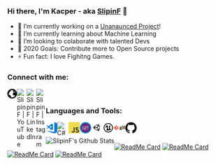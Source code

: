 ### Hi there, I'm Kacper - aka [SlipinF][website] 👋

- 🔭 I’m currently working on a [Unanaunced Project][website]!
- 🌱 I’m currently learning about Machine Learning
- 👯 I’m looking to colaborate with talented Devs
- 🥅 2020 Goals: Contribute more to Open Source projects
- ⚡ Fun fact: I love Fighitng Games.

### Connect with me:

[<img align="left" alt="SlipinF.com" width="22px" src="https://raw.githubusercontent.com/iconic/open-iconic/master/svg/globe.svg" />][website]
[<img align="left" alt="SlipinF | YouTube" width="22px" src="https://cdn.jsdelivr.net/npm/simple-icons@v3/icons/youtube.svg" />][youtube]
[<img align="left" alt="SlipinF | LinkedIn" width="22px" src="https://cdn.jsdelivr.net/npm/simple-icons@v3/icons/linkedin.svg" />][linkedin]
[<img align="left" alt="SlipinF | Instagram" width="22px" src="https://cdn.jsdelivr.net/npm/simple-icons@v3/icons/instagram.svg" />][instagram]

<br />

### Languages and Tools:

[<img align="left" alt="Visual Studio Code" width="26px" src="https://raw.githubusercontent.com/github/explore/80688e429a7d4ef2fca1e82350fe8e3517d3494d/topics/visual-studio-code/visual-studio-code.png" />][website]
[<img align="left" alt="C#" width="26px" src="https://camo.githubusercontent.com/cd8c0b81c79653b3b5232bb11836ba8008f9d09f/68747470733a2f2f63646e2e737667706f726e2e636f6d2f6c6f676f732f632d73686172702e737667" />][website]
[<img align="left" alt="JavaScript" width="26px" src="https://raw.githubusercontent.com/github/explore/80688e429a7d4ef2fca1e82350fe8e3517d3494d/topics/javascript/javascript.png" />][website]
[<img align="left" alt=".NET" width="26px" src="https://raw.githubusercontent.com/SlipinF/SlipinF/master/pngguru.com.png?token=AIAQMHJZ5GS3U6NJ6SDAV5K7FPM76" />][website]
[<img align="left" alt="Unity" width="26px" src="https://raw.githubusercontent.com/SlipinF/SlipinF/master/kisspng-unity-3d-computer-graphics-video-games-augmented-r-5b8597ae9dafb7.3076071715354817746459.png?token=AIAQMHNPMSIBRCCLCIJNTMC7FPMUY" />][website]
[<img align="left" alt="Unreal" width="26px" src="https://raw.githubusercontent.com/SlipinF/SlipinF/master/pngwave.png?token=AIAQMHOVILBL453WJUKMUBC7FPMYE" />][website]
[<img align="left" alt="Git" width="26px" src="https://raw.githubusercontent.com/github/explore/80688e429a7d4ef2fca1e82350fe8e3517d3494d/topics/git/git.png" />][website]
[<img align="left" alt="GitHub" width="26px" src="https://raw.githubusercontent.com/github/explore/78df643247d429f6cc873026c0622819ad797942/topics/github/github.png" />][website]

<br />
<br />


<img align="left" alt="SlipinF's Github Stats" src="https://github-readme-stats.vercel.app/api?username=SlipinF&show_icons=true&hide_border=true&theme=merko" />

[![ReadMe Card](https://github-readme-stats.vercel.app/api/pin/?username=SlipinF&repo=EnvoirmentGeneration-&theme=gotham)](https://github.com/SlipinF/EnvoirmentGeneration-)
[![ReadMe Card](https://github-readme-stats.vercel.app/api/pin/?username=SlipinF&repo=Witcher3_WildHunt_WitcherSense_v1&theme=gotham)](https://github.com/SlipinF/Witcher3_WildHunt_WitcherSense_v1)
[![ReadMe Card](https://github-readme-stats.vercel.app/api/pin/?username=SlipinF&repo=BoardGame_AI_Checkers_SchoolProject&theme=gotham)](https://github.com/SlipinF/BoardGame_AI_Checkers_SchoolProject)
[![ReadMe Card](https://github-readme-stats.vercel.app/api/pin/?username=SlipinF&repo=ECS-Experiment&theme=gotham)](https://github.com/SlipinF/ECS-Experiment)

[website]: https://www.kacperduda.com/
[youtube]: https://www.youtube.com/channel/UC4HtnRANoeDFqFd-_Be595A
[instagram]: https://www.instagram.com/itzamnas/
[linkedin]: https://www.linkedin.com/in/kacper-duda-9a6995170/